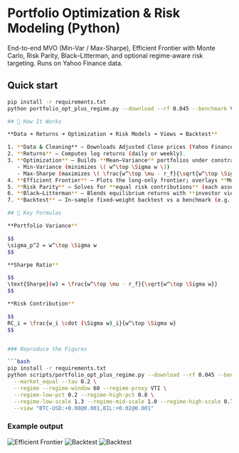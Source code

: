 # Portfolio Optimization & Risk Modeling (Python)
End-to-end MVO (Min-Var / Max-Sharpe), Efficient Frontier with Monte Carlo, Risk Parity, Black–Litterman, and optional regime-aware risk targeting. Runs on Yahoo Finance data.

## Quick start
```bash
pip install -r requirements.txt
python portfolio_opt_plus_regime.py --download --rf 0.045 --benchmark VTI   --market_equal --tau 0.2   --regime --regime-window 60 --regime-proxy VTI   --regime-low-pct 0.2 --regime-high-pct 0.8   --regime-low-scale 1.3 --regime-mid-scale 1.0 --regime-high-scale 0.7 --view "BTC-USD:+0.08@0.001,BIL:+0.02@0.001"

## 🧠 How It Works

**Data ➜ Returns ➜ Optimization ➜ Risk Models ➜ Views ➜ Backtest**

1. **Data & Cleaning** — Downloads Adjusted Close prices (Yahoo Finance), aligns to business days, forward-fills small gaps.
2. **Returns** — Computes log returns (daily or weekly).  
3. **Optimization** — Builds **Mean–Variance** portfolios under constraints (long-only, fully invested):  
   - Min-Variance (minimizes \( w^\top \Sigma w \))  
   - Max-Sharpe (maximizes \( \frac{w^\top \mu - r_f}{\sqrt{w^\top \Sigma w}} \))  
4. **Efficient Frontier** — Plots the long-only frontier; overlays **Monte Carlo** random portfolios for context.  
5. **Risk Parity** — Solves for **equal risk contributions** (each asset contributes equally to total variance).  
6. **Black–Litterman** — Blends equilibrium returns with **investor views** (e.g., `"BTC-USD:+0.08@0.001,BIL:+0.02@0.001"`), where `@` is the view variance (smaller = higher confidence).  
7. **Backtest** — In-sample fixed-weight backtest vs a benchmark (e.g., VTI) + optional **regime-aware scaling** of risk based on a volatility proxy.

## 📐 Key Formulas

**Portfolio Variance**

$$
\sigma_p^2 = w^\top \Sigma w
$$

**Sharpe Ratio**

$$
\text{Sharpe}(w) = \frac{w^\top \mu - r_f}{\sqrt{w^\top \Sigma w}}
$$

**Risk Contribution**

$$
RC_i = \frac{w_i \cdot (\Sigma w)_i}{w^\top \Sigma w}
$$


### Reproduce the Figures

```bash
pip install -r requirements.txt
python scripts/portfolio_opt_plus_regime.py --download --rf 0.045 --benchmark VTI \
  --market_equal --tau 0.2 \
  --regime --regime-window 60 --regime-proxy VTI \
  --regime-low-pct 0.2 --regime-high-pct 0.8 \
  --regime-low-scale 1.3 --regime-mid-scale 1.0 --regime-high-scale 0.7 \
  --view "BTC-USD:+0.08@0.001,BIL:+0.02@0.001"
```
### Example output
![Efficient Frontier](figures/efficient_frontier_mc.png)
![Backtest](figures/backtest_cum_returns_regime.png)
![Backtest](figures/backtest_cum_returns_regime.png)
